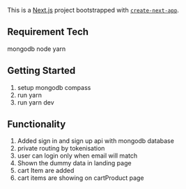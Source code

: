 This is a [Next.js](https://nextjs.org/) project bootstrapped with [`create-next-app`](https://github.com/vercel/next.js/tree/canary/packages/create-next-app).


## Requirement Tech
mongodb
node
yarn


## Getting Started
1) setup mongodb compass 
2) run yarn
3) run yarn dev

## Functionality
1) Added sign in and sign up api with mongodb database
2) private routing by tokenisation
3) user can login only when email will match
3) Shown the dummy data in landing page
4) cart Item are added 
5) cart items are showing on cartProduct page
